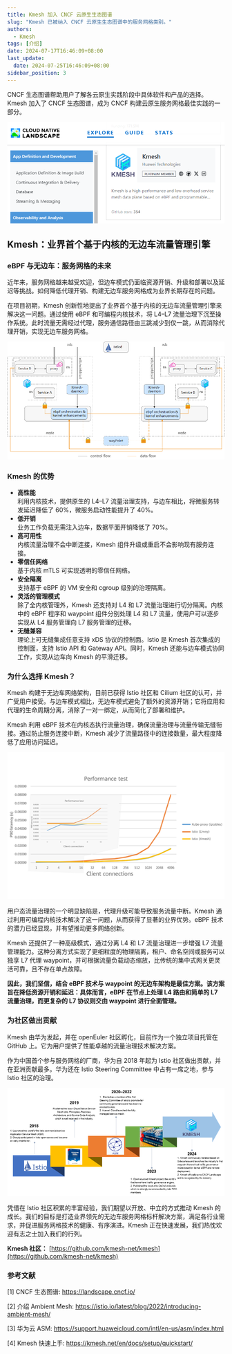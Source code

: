 ```yaml
---
title: Kmesh 加入 CNCF 云原生生态图谱
slug: "Kmesh 已被纳入 CNCF 云原生生态图谱中的服务网格类别。"
authors:
  - Kmesh
tags: [介绍]
date: 2024-07-17T16:46:09+08:00
last_update:
  date: 2024-07-25T16:46:09+08:00
sidebar_position: 3
---
```


CNCF 生态图谱帮助用户了解各云原生实践阶段中具体软件和产品的选择。Kmesh 加入了 CNCF 生态图谱，成为 CNCF 构建云原生服务网格最佳实践的一部分。

![image](images/introduce.png)

<!-- truncate -->

## Kmesh：业界首个基于内核的无边车流量管理引擎

### eBPF 与无边车：服务网格的未来

近年来，服务网格越来越受欢迎，但边车模式仍面临资源开销、升级和部署以及延迟等挑战。如何降低代理开销、构建无边车服务网格成为业界长期存在的问题。

在项目初期，Kmesh 创新性地提出了业界首个基于内核的无边车流量管理引擎来解决这一问题。通过使用 eBPF 和可编程内核技术，将 L4–L7 流量治理下沉至操作系统。此时流量无需经过代理，服务通信路径由三跳减少到仅一跳，从而消除代理开销，实现无边车服务网格。

![image](images/kmesh-arch.png)

### Kmesh 的优势

- **高性能**  
  利用内核技术，提供原生的 L4–L7 流量治理支持，与边车相比，将微服务转发延迟降低了 60%，微服务启动性能提升了 40%。
- **低开销**  
  业务工作负载无需注入边车，数据平面开销降低了 70%。
- **高可用性**  
  内核流量治理不会中断连接，Kmesh 组件升级或重启不会影响现有服务连接。
- **零信任网络**  
  基于内核 mTLS 可实现透明的零信任网络。
- **安全隔离**  
  支持基于 eBPF 的 VM 安全和 cgroup 级别的治理隔离。
- **灵活的管理模式**  
  除了全内核管理外，Kmesh 还支持对 L4 和 L7 流量治理进行切分隔离。内核中的 eBPF 程序和 waypoint 组件分别处理 L4 和 L7 流量，使用户可以逐步实现从 L4 服务管理向 L7 服务管理的迁移。
- **无缝兼容**  
  理论上可无缝集成任意支持 xDS 协议的控制面。Istio 是 Kmesh 首次集成的控制面，支持 Istio API 和 Gateway API。同时，Kmesh 还能与边车模式协同工作，实现从边车向 Kmesh 的平滑迁移。

### 为什么选择 Kmesh？

Kmesh 构建于无边车网络架构，目前已获得 Istio 社区和 Cilium 社区的认可，并广受用户接受。与边车模式相比，无边车模式避免了额外的资源开销；它将应用和代理的生命周期分离，消除了一对一绑定，从而简化了部署和维护。

Kmesh 利用 eBPF 技术在内核态执行流量治理，确保流量治理与流量传输无缝衔接。通过防止服务连接中断，Kmesh 减少了流量路径中的连接数量，最大程度降低了应用访问延迟。

![image](images/compare.png)

用户态流量治理的一个明显缺陷是，代理升级可能导致服务流量中断。Kmesh 通过利用可编程内核技术解决了这一问题，从而获得了显著的业界优势。eBPF 技术的潜力已经显现，并有望推动更多网络创新。

Kmesh 还提供了一种高级模式，通过分离 L4 和 L7 流量治理进一步增强 L7 流量管理能力。这种分离方式实现了更细粒度的物理隔离，租户、命名空间或服务可以独享 L7 代理 waypoint，并可根据流量负载动态缩放，比传统的集中式网关更灵活可靠，且不存在单点故障。

**因此，我们坚信，结合 eBPF 技术与 waypoint 的无边车架构是最佳方案。该方案旨在降低资源开销和延迟：具体而言，eBPF 在节点上处理 L4 路由和简单的 L7 流量治理，而更复杂的 L7 协议则交由 waypoint 进行全面管理。**

### 为社区做出贡献

Kmesh 由华为发起，并在 openEuler 社区孵化，目前作为一个独立项目托管在 GitHub 上。它为用户提供了性能卓越的流量治理技术解决方案。

作为中国首个参与服务网格的厂商，华为自 2018 年起为 Istio 社区做出贡献，并在亚洲贡献最多。华为还在 Istio Steering Committee 中占有一席之地，参与 Istio 社区的治理。

![image](images/contribution.png)

凭借在 Istio 社区积累的丰富经验，我们期望以开放、中立的方式推动 Kmesh 的成长。我们的目标是打造业界领先的无边车服务网格标杆解决方案，满足各行业需求，并促进服务网格技术的健康、有序演进。Kmesh 正在快速发展，我们热忱欢迎有志之士加入我们的行列。

**Kmesh 社区：** [https://github.com/kmesh-net/kmesh](https://github.com/kmesh-net/kmesh)

### 参考文献

[1] CNCF 生态图谱: https://landscape.cncf.io/

[2] 介绍 Ambient Mesh: https://istio.io/latest/blog/2022/introducing-ambient-mesh/

[3] 华为云 ASM: https://support.huaweicloud.com/intl/en-us/asm/index.html

[4] Kmesh 快速上手: https://kmesh.net/en/docs/setup/quickstart/
